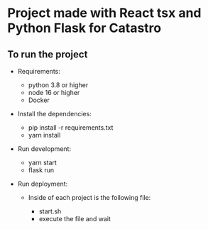 # Project made with React tsx and Python Flask for Catastro

## To run the project

- Requirements:

    - python 3.8 or higher
    - node 16 or higher
    - Docker

- Install the dependencies:

    - pip install -r requirements.txt
    - yarn install

- Run development:

    - yarn start
    - flask run

- Run deployment:

    - Inside of each project is the following file:

        - start.sh
        - execute the file and wait
